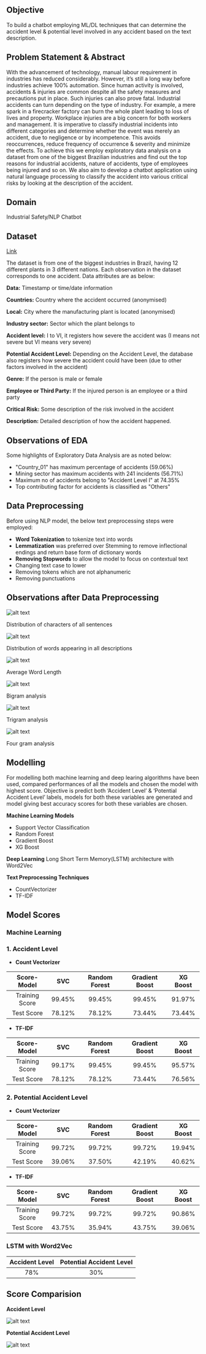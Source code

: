 ## Objective

To build a chatbot employing ML/DL techniques that can determine the accident level &
potential level involved in any accident based on the text description.



## Problem Statement & Abstract

With the advancement of technology, manual labour requirement in industries has reduced
considerably. However, it’s still a long way before industries achieve 100% automation.
Since human activity is involved, accidents & injuries are common despite all the safety
measures and precautions put in place. Such injuries can also prove fatal. Industrial
accidents can turn depending on the type of industry. For example, a mere spark in a
firecracker factory can burn the whole plant leading to loss of lives and property.
Workplace injuries are a big concern for both workers and management. It is imperative to
classify industrial incidents into different categories and determine whether the event was
merely an accident, due to negligence or by incompetence. This avoids reoccurrences,
reduce frequency of occurrence & severity and minimize the effects.
To achieve this we employ exploratory data analysis on a dataset from one of the biggest
Brazilian industries and find out the top reasons for industrial accidents, nature of accidents,
type of employees being injured and so on. We also aim to develop a chatbot application
using natural language processing to classify the accident into various critical risks by looking
at the description of the accident.


## Domain

Industrial Safety/NLP Chatbot


## Dataset 
[Link](https://github.com/MarurSrikanta/Chatbot-NLP/blob/main/data.csv)


The dataset is from one of the biggest industries in Brazil, having 12 different plants in 3
different nations. Each observation in the dataset corresponds to one accident. Data attributes are as below:


**Data:** Timestamp or time/date information

**Countries:** Country where the accident occurred (anonymised)

**Local:** City where the manufacturing plant is located (anonymised)

**Industry sector:** Sector which the plant belongs to

**Accident level:** I to VI, it registers how severe the accident was (I means not severe but VI
means very severe)

**Potential Accident Level:** Depending on the Accident Level, the database also registers how
severe the accident could have been (due to other factors involved in the accident)

**Genre:** If the person is male or female

**Employee or Third Party:** If the injured person is an employee or a third party

**Critical Risk:** Some description of the risk involved in the accident

**Description:** Detailed description of how the accident happened.


## Observations of EDA

Some highlights of Exploratory Data Analysis are as noted below:
- "Country_01" has maximum percentage of accidents (59.06%)
- Mining sector has maximum accidents with 241 incidents (56.71%)
- Maximum no of accidents belong to "Accident Level I" at 74.35%
- Top contributing factor for accidents is classified as "Others" 

## Data Preprocessing

Before using NLP model, the below text preprocessing steps were employed:
- **Word Tokenization** to tokenize text into words
- **Lemmatization** was preferred over Stemming to remove inflectional endings and return base form of dictionary words
- **Removing Stopwords** to allow the model to focus on contextual text
- Changing text case to lower
- Removing tokens which are not alphanumeric
- Removing punctuations


## Observations after Data Preprocessing


![alt text](https://github.com/MarurSrikanta/Chatbot-NLP/blob/main/Images/distribution_characters_sentences.png)

Distribution of characters of all sentences

![alt text](https://github.com/MarurSrikanta/Chatbot-NLP/blob/main/Images/words_in_description.png)

Distribution of words appearing in all descriptions

![alt text](https://github.com/MarurSrikanta/Chatbot-NLP/blob/main/Images/average_word_length.png)

Average Word Length

![alt text](https://github.com/MarurSrikanta/Chatbot-NLP/blob/main/Images/bigram_analysis.png)

Bigram analysis

![alt text](https://github.com/MarurSrikanta/Chatbot-NLP/blob/main/Images/trigram_analysis.png)

Trigram analysis

![alt text](https://github.com/MarurSrikanta/Chatbot-NLP/blob/main/Images/4gram_analysis.png)

Four gram analysis


## Modelling

For modelling both machine learning and deep learing algorithms have been used, compared performances of all the models and chosen the model with highest score. Objective is predict both ‘Accident Level’ & ‘Potential Accident Level’ labels, models for both these variables are generated and model giving best accuracy scores for both these variables are chosen.

**Machine Learning Models**
- Support Vector Classification
- Random Forest
- Gradient Boost
- XG Boost


**Deep Learning** 
Long Short Term Memory(LSTM) architecture with Word2Vec

**Text Preprocessing Techniques**  
- CountVectorizer
- TF-IDF


## Model Scores

### Machine Learning 

### 1. Accident Level
  - **Count Vectorizer**

| Score-Model | SVC | Random Forest | Gradient Boost | XG Boost |
 | :---: | :---: | :---: | :---: | :---: |
 | Training Score | 99.45% | 99.45% | 99.45% | 91.97% |
 | Test Score | 78.12% | 78.12% | 73.44% | 73.44% |
 
 
  - **TF-IDF**
 
 | Score-Model | SVC | Random Forest | Gradient Boost | XG Boost |
 | :---: | :---: | :---: | :---: | :---: |
 | Training Score | 99.17% | 99.45% | 99.45% | 95.57% |
 | Test Score | 78.12% | 78.12% | 73.44% | 76.56% |
 
 
 
### 2. Potential Accident Level
  - **Count Vectorizer**
  
 | Score-Model | SVC | Random Forest | Gradient Boost | XG Boost |
 | :---: | :---: | :---: | :---: | :---: |
 | Training Score | 99.72% | 99.72% | 99.72% | 19.94% |
 | Test Score | 39.06% | 37.50% | 42.19% | 40.62% |


  - **TF-IDF**

 | Score-Model | SVC | Random Forest | Gradient Boost | XG Boost |
 | :---: | :---: | :---: | :---: | :---: |
 | Training Score | 99.72% | 99.72% | 99.72% | 90.86% |
 | Test Score | 43.75% | 35.94% | 43.75% | 39.06% |



### LSTM with Word2Vec

| Accident Level | Potential Accident Level |
| :---: | :---: |
| 78% | 30% |


## Score Comparision

**Accident Level**

![alt text](https://github.com/MarurSrikanta/Chatbot-NLP/blob/main/Images/score_accident_level.png)


**Potential Accident Level**

![alt text](https://github.com/MarurSrikanta/Chatbot-NLP/blob/main/Images/score_potential_accident_level.png)


                                          



